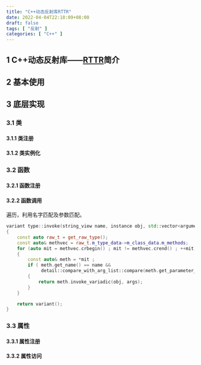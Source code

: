 ```yaml
---
title: "C++动态反射库RTTR"
date: 2022-04-04T22:18:09+08:00
draft: false
tags: [ "反射" ]
categories: [ "C++" ]
---
```


## 1 C++动态反射库——[RTTR](https://github.com/rttrorg/rttr)简介

## 2 基本使用

## 3 底层实现

### 3.1 类

#### 3.1.1 类注册

#### 3.1.2 类实例化

### 3.2 函数

#### 3.2.1 函数注册

#### 3.2.2 函数调用

遍历，利用名字匹配及参数匹配。

```c++
variant type::invoke(string_view name, instance obj, std::vector<argument> args) const
{
    const auto raw_t = get_raw_type();
    const auto& methvec = raw_t.m_type_data->m_class_data.m_methods;
    for (auto mit = methvec.crbegin() ; mit != methvec.crend() ; ++mit)
    {
        const auto& meth = *mit ;
        if ( meth.get_name() == name &&
             detail::compare_with_arg_list::compare(meth.get_parameter_infos(), args))
        {
            return meth.invoke_variadic(obj, args);
        }
    }

    return variant();
}
```

### 3.3 属性

#### 3.3.1 属性注册

#### 3.3.2 属性访问

